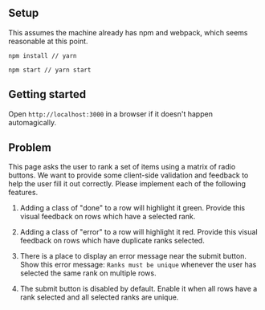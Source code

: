 ## Setup
This assumes the machine already has npm and webpack, which seems reasonable at this point.

`npm install // yarn`

`npm start // yarn start`


## Getting started

Open `http://localhost:3000` in a browser if it doesn't happen automagically.

## Problem

This page asks the user to rank a set of items using a matrix of radio
buttons. We want to provide some client-side validation and feedback to help
the user fill it out correctly. Please implement each of the following features.

1. Adding a class of "done" to a row will highlight it green. Provide this
visual feedback on rows which have a selected rank.

2. Adding a class of "error" to a row will highlight it red. Provide this
visual feedback on rows which have duplicate ranks selected.

3. There is a place to display an error message near the submit button. Show
this error message: `Ranks must be unique` whenever the user has selected the
same rank on multiple rows.

4. The submit button is disabled by default. Enable it when all rows have a
rank selected and all selected ranks are unique.




